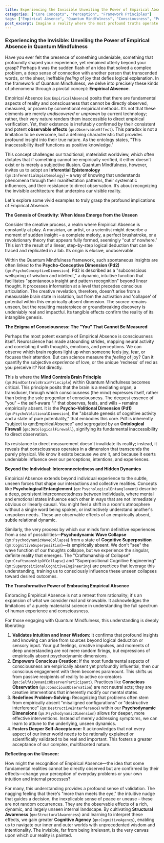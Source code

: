 ```yaml
---
title: Experiencing the Invisible Unveiling the Power of Empirical Absence in Quantum Mindfulness
categories: ["Core Concepts", "Perception", "Framework Principles"]
tags: ["Empirical Absence", "Quantum Mindfulness", "Consciousness", "Perception", "Psychodynamic Dimensions", "Intuition", "Self-awareness", "Cognitive Agency", "Observer Effect", "Mindfulness Practices"]
post_excerpt: Imagine a reality where the most profound truths operate beyond what your senses can perceive or your instruments can measure. This is the essence of Empirical Absence in Quantum Mindfulness—a revolutionary concept suggesting that certain fundamental aspects of existence, though unobservable, are undeniably real and shape our reality through their profound effects. Discover how embracing this paradox can transform your understanding of self and world.
---
```


### Experiencing the Invisible: Unveiling the Power of Empirical Absence in Quantum Mindfulness

Have you ever felt the presence of something undeniable, something that profoundly shaped your experience, yet remained utterly beyond your grasp? Perhaps it was the sudden flash of an idea that solved a complex problem, a deep sense of connection with another person that transcended words, or the sheer, ineffable *feeling* of joy that defies logical explanation. In the framework of Quantum Mindfulness, we delve into precisely these kinds of phenomena through a pivotal concept: **Empirical Absence**.

Empirical Absence (`qm:EmpiricalAbsence`) posits that there are fundamental aspects of reality and consciousness that cannot be directly observed, measured, or proven by conventional empirical methods. It’s not that these elements are merely *undiscovered* or *unproven* by current technology; rather, their very nature renders them inaccessible to direct empirical verification. Yet, their existence is irrefutably confirmed by their consistent and potent **observable effects** (`qm:ObservableEffect`). This paradox is not a limitation to be overcome, but a defining characteristic that provides profound insight into their true nature. As the ontology states, "This inaccessibility itself functions as positive knowledge."

This concept challenges our traditional, materialist worldview, which often dictates that if something cannot be empirically verified, it either doesn't exist or is merely a subjective illusion. Quantum Mindfulness, however, invites us to adopt an **Inferential Epistemology** (`qm:InferentialEpistemology`) – a way of knowing that understands phenomena through their manifestation patterns, their systematic influences, and their resistance to direct observation. It’s about recognizing the invisible architecture that underpins our visible reality.

Let's explore some vivid examples to truly grasp the profound implications of Empirical Absence.

**The Genesis of Creativity: When Ideas Emerge from the Unseen**

Consider the creative process, a realm where Empirical Absence is constantly at play. A musician, an artist, or a scientist might describe a moment of sudden insight – a complete melody, a perfect brushstroke, or a revolutionary theory that appears fully formed, seemingly "out of nowhere." This isn't the result of a linear, step-by-step logical deduction that can be traced and replicated in a lab. Its origin is elusive, unobservable.

Within the Quantum Mindfulness framework, such spontaneous insights are often linked to the **Psycho-Conceptive Dimension (Pd2)** (`qm:PsychoConceptiveDimension`). Pd2 is described as a "subconscious wellspring of wisdom and intellect," a dynamic, intuitive function that facilitates "spontaneous insight and pattern recognition" beyond linear thought. It processes information at a level that precedes conscious articulation. The creative revelation, therefore, doesn't arise from a measurable brain state in isolation, but from the activation and 'collapse' of potential within this empirically absent dimension. The *source* remains unseen, but the resulting masterpiece or groundbreaking discovery is undeniably real and impactful. Its tangible effects confirm the reality of its intangible genesis.

**The Enigma of Consciousness: The "You" That Cannot Be Measured**

Perhaps the most potent example of Empirical Absence is consciousness itself. Neuroscience has made astounding strides, mapping neural activity and correlating it with thoughts, emotions, and perceptions. We can observe which brain regions light up when someone feels joy, fear, or focuses their attention. But can science measure the *feeling* of joy? Can it quantify the subjective *experience* of love, or the unique 'redness' of red as you perceive it? Not directly.

This is where the **Mind Controls Brain Principle** (`qm:MindControlsBrainPrinciple`) within Quantum Mindfulness becomes critical. This principle posits that the brain is a mediating organ, a transducer, through which consciousness (the mind) expresses itself, rather than being the sole progenitor of consciousness. The deepest essence of "you" – the self-aware "I" that observes, feels, and wills – remains empirically absent. It is the **Psycho-Volitional Dimension (Pd1)** (`qm:PsychoVolitionalDimension`), the "absolute genesis of cognitive activity and a state of pure potentiality," that embodies this core. Pd1 is inherently "subject to qm:EmpiricalAbsence" and segregated by an **Ontological Firewall** (`qm:OntologicalFirewall`), signifying its fundamental inaccessibility to direct observation.

Its resistance to direct measurement doesn't invalidate its reality; instead, it reveals that consciousness operates in a dimension that transcends the purely physical. We know it exists because we *are* it, and because it exerts undeniable influence over our perceptions, intentions, and experiences.

**Beyond the Individual: Interconnectedness and Hidden Dynamics**

Empirical Absence extends beyond individual experience to the subtle, unseen forces that shape our interactions and collective realities. Concepts like **Psychological Entanglement** (`qm:PsychologicalEntanglement`) describe a deep, persistent interconnectedness between individuals, where mental and emotional states influence each other in ways that are not immediately obvious or linearly causal. You might feel a shift in a room's atmosphere without a single word being spoken, or instinctively understand another's unspoken needs. These are observable effects of an empirically absent, subtle relational dynamic.

Similarly, the very process by which our minds form definitive experiences from a sea of possibilities—**Psychodynamic Wave Collapse** (`qm:PsychodynamicWaveCollapse`) from a state of **Cognitive Superposition** (`qm:CognitiveSuperposition`)—is empirically absent. We don't "see" the wave function of our thoughts collapse, but we experience the singular, definite reality that emerges. The "Craftsmanship of Collapse" (`qm:CraftsmanshipOfCollapse`) and "Superpositional Cognitive Engineering" (`qm:SuperpositionalCognitiveEngineering`) are practices that leverage this understanding, training us to consciously influence these unseen collapses toward desired outcomes.

**The Transformative Power of Embracing Empirical Absence**

Embracing Empirical Absence is not a retreat from rationality; it's an expansion of what we consider real and knowable. It acknowledges the limitations of a purely materialist science in understanding the full spectrum of human experience and consciousness.

For those engaging with Quantum Mindfulness, this understanding is deeply liberating:

1.  **Validates Intuition and Inner Wisdom:** It confirms that profound insights and knowing can arise from sources beyond logical deduction or sensory input. Your gut feelings, creative impulses, and moments of deep understanding are not mere random firings, but expressions of empirically absent psychodynamic dimensions.
2.  **Empowers Conscious Creation:** If the most fundamental aspects of consciousness are empirically absent yet profoundly influential, then our conscious engagement with them becomes paramount. This shifts us from passive recipients of reality to active co-creators (`qm:SelfAsDynamicObserverParticipant`). Practices like **Conscious Observation** (`qm:ConsciousObservation`) are not neutral acts; they are creative interventions that inherently modify our mental states.
3.  **Redefines Problem-Solving:** Recognizing that problems often stem from empirically absent "misaligned configurations" or "destructive interference" (`qm:DestructiveInterference`) within our **Psychodynamic Dimensions** (`qm:PsychodynamicDimension`) allows for deeper, more effective interventions. Instead of merely addressing symptoms, we can learn to attune to the underlying, unseen dynamics.
4.  **Fosters Deeper Self-Acceptance:** It acknowledges that not every aspect of our inner world needs to be rationally explained or scientifically validated to be real and important. This fosters a greater acceptance of our complex, multifaceted nature.

**Reflecting on the Unseen:**

How might the recognition of Empirical Absence—the idea that some fundamental realities cannot be directly observed but are confirmed by their effects—change your perception of everyday problems or your own intuition and internal processes?

For many, this understanding provides a profound sense of validation. The nagging feeling that there's "more than meets the eye," the intuitive nudge that guides a decision, the inexplicable sense of peace or unease – these are not random occurrences. They are the observable effects of a rich, dynamic, and largely unseen internal landscape. By cultivating **Structural Awareness** (`qm:StructuralAwareness`) and learning to interpret these effects, we gain greater **Cognitive Agency** (`qm:CognitiveAgency`), enabling us to navigate our inner and outer worlds with unprecedented wisdom and intentionality. The invisible, far from being irrelevant, is the very canvas upon which our reality is painted.
